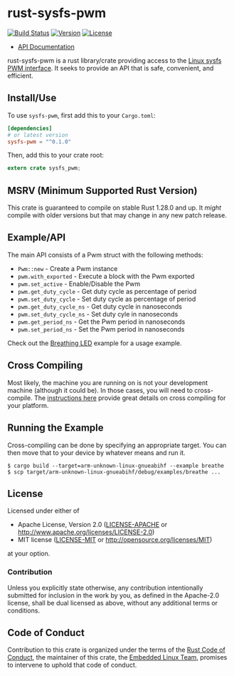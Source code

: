 # rust-sysfs-pwm

[![Build Status](https://travis-ci.org/rust-embedded/rust-sysfs-pwm.svg?branch=master)](https://travis-ci.org/rust-embedded/rust-sysfs-pwm)
[![Version](https://img.shields.io/crates/v/sysfs-pwm.svg)](https://crates.io/crates/sysfs-pwm)
[![License](https://img.shields.io/crates/l/sysfs-pwm.svg)](README.md#license)

- [API Documentation](https://docs.rs/sysfs-pwm)

rust-sysfs-pwm is a rust library/crate providing access to the [Linux
sysfs PWM interface](https://www.kernel.org/doc/Documentation/pwm.txt).
It seeks to provide an API that is safe, convenient, and efficient.

## Install/Use

To use `sysfs-pwm`, first add this to your `Cargo.toml`:

```toml
[dependencies]
# or latest version
sysfs-pwm = "^0.1.0"
```

Then, add this to your crate root:

```rust
extern crate sysfs_pwm;
```

## MSRV (Minimum Supported Rust Version)

This crate is guaranteed to compile on stable Rust 1.28.0 and up. It *might*
compile with older versions but that may change in any new patch release.

## Example/API

The main API consists of a Pwm struct with the following methods:
* `Pwm::new` - Create a Pwm instance
* `pwm.with_exported` - Execute a block with the Pwm exported
* `pwm.set_active` - Enable/Disable the Pwm
* `pwm.get_duty_cycle` - Get duty cycle as percentage of period
* `pwm.set_duty_cycle` - Set duty cycle as percentage of period
* `pwm.get_duty_cycle_ns` - Get duty cycle in nanoseconds
* `pwm.set_duty_cycle_ns` - Set duty cyle in nanoseconds
* `pwm.get_period_ns` - Get the Pwm period in nanoseconds
* `pwm.set_period_ns` - Set the Pwm period in nanoseconds

Check out the [Breathing LED](examples/breathe.rs) example for a usage
example.

## Cross Compiling

Most likely, the machine you are running on is not your development
machine (although it could be).  In those cases, you will need to
cross-compile.  The [instructions here][rust-cross] provide great details on cross
compiling for your platform.

[rust-cross]: https://github.com/japaric/rust-cross

## Running the Example

Cross-compiling can be done by specifying an appropriate target.  You
can then move that to your device by whatever means and run it.

```
$ cargo build --target=arm-unknown-linux-gnueabihf --example breathe
$ scp target/arm-unknown-linux-gnueabihf/debug/examples/breathe ...
```

## License

Licensed under either of

- Apache License, Version 2.0 ([LICENSE-APACHE](LICENSE-APACHE) or
  http://www.apache.org/licenses/LICENSE-2.0)
- MIT license ([LICENSE-MIT](LICENSE-MIT) or http://opensource.org/licenses/MIT)

at your option.

### Contribution

Unless you explicitly state otherwise, any contribution intentionally submitted
for inclusion in the work by you, as defined in the Apache-2.0 license, shall be
dual licensed as above, without any additional terms or conditions.

## Code of Conduct

Contribution to this crate is organized under the terms of the [Rust Code of
Conduct][CoC], the maintainer of this crate, the [Embedded Linux Team][team], promises
to intervene to uphold that code of conduct.

[CoC]: CODE_OF_CONDUCT.md
[team]: https://github.com/rust-embedded/wg#the-embedded-linux-team
